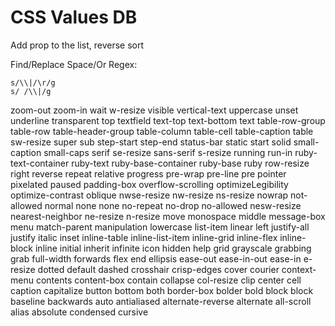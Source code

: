 # CSS Values DB

Add prop to the list, reverse sort

Find/Replace Space/Or Regex:

```
s/\\|/\r/g
s/ /\\|/g
```

zoom-out
zoom-in
wait
w-resize
visible
vertical-text
uppercase
unset
underline
transparent
top
textfield
text-top
text-bottom
text
table-row-group
table-row
table-header-group
table-column
table-cell
table-caption
table
sw-resize
super
sub
step-start
step-end
status-bar
static
start
solid
small-caption
small-caps
serif
se-resize
sans-serif
s-resize
running
run-in
ruby-text-container
ruby-text
ruby-base-container
ruby-base
ruby
row-resize
right
reverse
repeat
relative
progress
pre-wrap
pre-line
pre
pointer
pixelated
paused
padding-box
overflow-scrolling
optimizeLegibility
optimize-contrast
oblique
nwse-resize
nw-resize
ns-resize
nowrap
not-allowed
normal
none
none
no-repeat
no-drop
no-allowed
nesw-resize
nearest-neighbor
ne-resize
n-resize
move
monospace
middle
message-box
menu
match-parent
manipulation
lowercase
list-item
linear
left
justify-all
justify
italic
inset
inline-table
inline-list-item
inline-grid
inline-flex
inline-block
inline
initial
inherit
infinite
icon
hidden
help
grid
grayscale
grabbing
grab
full-width
forwards
flex
end
ellipsis
ease-out
ease-in-out
ease-in
e-resize
dotted
default
dashed
crosshair
crisp-edges
cover
courier
context-menu
contents
content-box
contain
collapse
col-resize
clip
center
cell
caption
capitalize
button
bottom
both
border-box
bolder
bold
block
block
baseline
backwards
auto
antialiased
alternate-reverse
alternate
all-scroll
alias
absolute
condensed
cursive
